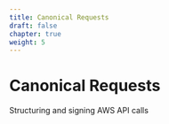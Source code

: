 ```yaml
---
title: Canonical Requests
draft: false
chapter: true
weight: 5
---
```


# Canonical Requests

Structuring and signing AWS API calls